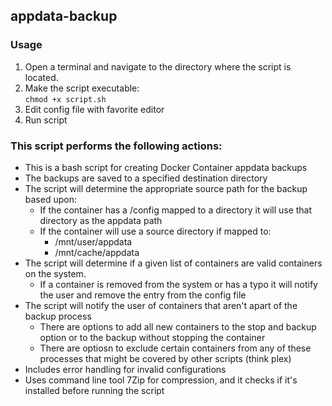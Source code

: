 ## appdata-backup

### Usage
  1. Open a terminal and navigate to the directory where the script is located.
  2. Make the script executable:
    <br>`chmod +x script.sh`
  3. Edit config file with favorite editor
  4. Run script

### This script performs the following actions:
* This is a bash script for creating Docker Container appdata backups 
* The backups are saved to a specified destination directory
* The script will determine the appropriate source path for the backup based upon:
  * If the container has a /config mapped to a directory it will use that directory as the appdata path
  * If the container will use a source directory if mapped to:
    * /mnt/user/appdata
    * /mnt/cache/appdata
* The script will determine if a given list of containers are valid containers on the system.
  * If a container is removed from the system or has a typo it will notify the user and remove the entry from the config file
* The script will notify the user of containers that aren't apart of the backup process
  * There are options to add all new containers to the stop and backup option or to the backup without stopping the container
  * There are optiosn to exclude certain containers from any of these processes that might be covered by other scripts (think plex)
* Includes error handling for invalid configurations
* Uses command line tool 7Zip for compression, and it checks if it's installed before running the script